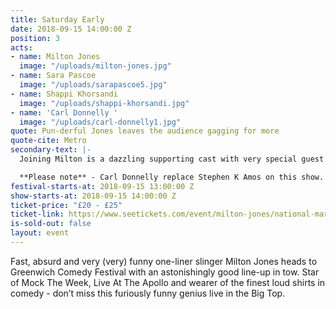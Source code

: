 ```yaml
---
title: Saturday Early
date: 2018-09-15 14:00:00 Z
position: 3
acts:
- name: Milton Jones
  image: "/uploads/milton-jones.jpg"
- name: Sara Pascoe
  image: "/uploads/sarapascoe5.jpg"
- name: Shappi Khorsandi
  image: "/uploads/shappi-khorsandi.jpg"
- name: 'Carl Donnelly '
  image: "/uploads/carl-donnelly1.jpg"
quote: Pun-derful Jones leaves the audience gagging for more
quote-cite: Metro
secondary-text: |-
  Joining Milton is a dazzling supporting cast with very special guest - the multi-award-winning Sara Pascoe, acclaimed Radio 4 favourite Shappi Khorsandi and the brilliant Carl Donnelly as host.

  **Please note** - Carl Donnelly replace Stephen K Amos on this show.
festival-starts-at: 2018-09-15 13:00:00 Z
show-starts-at: 2018-09-15 14:00:00 Z
ticket-price: "£20 - £25"
ticket-link: https://www.seetickets.com/event/milton-jones/national-maritime-museum/1241744
is-sold-out: false
layout: event
---
```


Fast, absurd and very (very) funny one-liner slinger Milton Jones heads to Greenwich Comedy Festival with an astonishingly good line-up in tow. Star of Mock The Week, Live At The Apollo and wearer of the finest loud shirts in comedy - don’t miss this furiously funny genius live in the Big Top.
